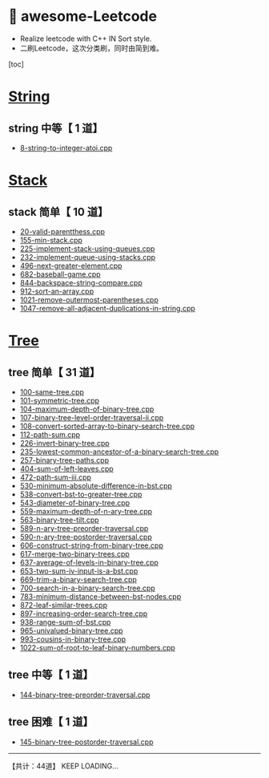 <!--
 * @Author: your name
 * @Date: 2020-03-31 15:53:36
 * @LastEditTime: 2020-04-01 10:43:14
 * @LastEditors: Please set LastEditors
 * @Description: In User Settings Edit
 * @FilePath: /undefined/Users/gyx/Projects/C++Projects/awesome-Leetcode/README.md
 -->
# :hammer: awesome-Leetcode
 - Realize leetcode with C++ IN Sort style.
 - 二刷Leetcode，这次分类刷，同时由简到难。

[toc]

# [String](https://github.com/geyixin/awesome-Leetcode/tree/master/string)

## string 中等【 1 道】
- [8-string-to-integer-atoi.cpp](https://github.com/geyixin/awesome-Leetcode/blob/master/Finite-Automaton/8-string-to-integer-atoi.cpp)

# [Stack](https://github.com/geyixin/awesome-Leetcode/tree/master/stack)
## stack 简单【 10 道】
- [20-valid-parentthess.cpp](https://github.com/geyixin/awesome-Leetcode/blob/master/stack/20-valid-parentthess.cpp)
- [155-min-stack.cpp](https://github.com/geyixin/awesome-Leetcode/blob/master/stack/155-min-stack.cpp)
- [225-implement-stack-using-queues.cpp](https://github.com/geyixin/awesome-Leetcode/blob/master/stack/225-implement-stack-using-queues.cpp)
- [232-implement-queue-using-stacks.cpp](https://github.com/geyixin/awesome-Leetcode/blob/master/stack/232-implement-queue-using-stacks.cpp)
- [496-next-greater-element.cpp](https://github.com/geyixin/awesome-Leetcode/blob/master/stack/496-next-greater-element.cpp)
- [682-baseball-game.cpp](https://github.com/geyixin/awesome-Leetcode/blob/master/stack/682-baseball-game.cpp)
- [844-backspace-string-compare.cpp](https://github.com/geyixin/awesome-Leetcode/blob/master/stack/844-backspace-string-compare.cpp)
- [912-sort-an-array.cpp](https://github.com/geyixin/awesome-Leetcode/blob/master/stack/912-sort-an-array.cpp)
- [1021-remove-outermost-parentheses.cpp](https://github.com/geyixin/awesome-Leetcode/blob/master/stack/1021-remove-outermost-parentheses.cpp)
- [1047-remove-all-adjacent-duplications-in-string.cpp](https://github.com/geyixin/awesome-Leetcode/blob/master/stack/1047-remove-all-adjacent-duplications-in-string.cpp)


# [Tree](https://github.com/geyixin/awesome-Leetcode/tree/master/tree)
## tree 简单【 31 道】
- [100-same-tree.cpp](https://github.com/geyixin/awesome-Leetcode/blob/master/tree/100-same-tree.cpp)
- [101-symmetric-tree.cpp](https://github.com/geyixin/awesome-Leetcode/blob/master/tree/101-symmetric-tree.cpp)
- [104-maximum-depth-of-binary-tree.cpp](https://github.com/geyixin/awesome-Leetcode/blob/master/tree/104-maximum-depth-of-binary-tree.cpp)
- [107-binary-tree-level-order-traversal-ii.cpp](https://github.com/geyixin/awesome-Leetcode/blob/master/tree/107-binary-tree-level-order-traversal-ii.cpp)
- [108-convert-sorted-array-to-binary-search-tree.cpp](https://github.com/geyixin/awesome-Leetcode/blob/master/tree/108-convert-sorted-array-to-binary-search-tree.cpp)
- [112-path-sum.cpp](https://github.com/geyixin/awesome-Leetcode/blob/master/tree/112-path-sum.cpp)
- [226-invert-binary-tree.cpp](https://github.com/geyixin/awesome-Leetcode/blob/master/tree/226-invert-binary-tree.cpp)
- [235-lowest-common-ancestor-of-a-binary-search-tree.cpp](https://github.com/geyixin/awesome-Leetcode/blob/master/tree/235-lowest-common-ancestor-of-a-binary-search-tree.cpp)
- [257-binary-tree-paths.cpp](https://github.com/geyixin/awesome-Leetcode/blob/master/tree/257-binary-tree-paths.cpp)
- [404-sum-of-left-leaves.cpp](https://github.com/geyixin/awesome-Leetcode/blob/master/tree/404-sum-of-left-leaves.cpp)
- [472-path-sum-iii.cpp](https://github.com/geyixin/awesome-Leetcode/blob/master/tree/472-path-sum-iii.cpp)
- [530-minimum-absolute-difference-in-bst.cpp](https://github.com/geyixin/awesome-Leetcode/blob/master/tree/530-minimum-absolute-difference-in-bst.cpp)
- [538-convert-bst-to-greater-tree.cpp](https://github.com/geyixin/awesome-Leetcode/blob/master/tree/538-convert-bst-to-greater-tree.cpp)
- [543-diameter-of-binary-tree.cpp](https://github.com/geyixin/awesome-Leetcode/blob/master/tree/543-diameter-of-binary-tree.cpp)
- [559-maximum-depth-of-n-ary-tree.cpp](https://github.com/geyixin/awesome-Leetcode/blob/master/tree/559-maximum-depth-of-n-ary-tree.cpp)
- [563-binary-tree-tilt.cpp](https://github.com/geyixin/awesome-Leetcode/blob/master/tree/563-binary-tree-tilt.cpp)
- [589-n-ary-tree-preorder-traversal.cpp](https://github.com/geyixin/awesome-Leetcode/blob/master/tree/589-n-ary-tree-preorder-traversal.cpp)
- [590-n-ary-tree-postorder-traversal.cpp](https://github.com/geyixin/awesome-Leetcode/blob/master/tree/590-n-ary-tree-postorder-traversal.cpp)
- [606-construct-string-from-binary-tree.cpp](https://github.com/geyixin/awesome-Leetcode/blob/master/tree/606-construct-string-from-binary-tree.cpp)
- [617-merge-two-binary-trees.cpp](https://github.com/geyixin/awesome-Leetcode/blob/master/tree/617-merge-two-binary-trees.cpp)
- [637-average-of-levels-in-binary-tree.cpp](https://github.com/geyixin/awesome-Leetcode/blob/master/tree/637-average-of-levels-in-binary-tree.cpp)
- [653-two-sum-iv-input-is-a-bst.cpp](https://github.com/geyixin/awesome-Leetcode/blob/master/tree/653-two-sum-iv-input-is-a-bst.cpp)
- [669-trim-a-binary-search-tree.cpp](https://github.com/geyixin/awesome-Leetcode/blob/master/tree/669-trim-a-binary-search-tree.cpp)
- [700-search-in-a-binary-search-tree.cpp](https://github.com/geyixin/awesome-Leetcode/blob/master/tree/700-search-in-a-binary-search-tree.cpp)
- [783-minimum-distance-between-bst-nodes.cpp](https://github.com/geyixin/awesome-Leetcode/blob/master/tree/783-minimum-distance-between-bst-nodes.cpp)
- [872-leaf-similar-trees.cpp](https://github.com/geyixin/awesome-Leetcode/blob/master/tree/872-leaf-similar-trees.cpp)
- [897-increasing-order-search-tree.cpp](https://github.com/geyixin/awesome-Leetcode/blob/master/tree/897-increasing-order-search-tree.cpp)
- [938-range-sum-of-bst.cpp](https://github.com/geyixin/awesome-Leetcode/blob/master/tree/938-range-sum-of-bst.cpp)
- [965-univalued-binary-tree.cpp](https://github.com/geyixin/awesome-Leetcode/blob/master/tree/965-univalued-binary-tree.cpp)
- [993-cousins-in-binary-tree.cpp](https://github.com/geyixin/awesome-Leetcode/blob/master/tree/993-cousins-in-binary-tree.cpp)
- [1022-sum-of-root-to-leaf-binary-numbers.cpp](https://github.com/geyixin/awesome-Leetcode/blob/master/tree/1022-sum-of-root-to-leaf-binary-numbers.cpp)

## tree 中等【 1 道】

- [144-binary-tree-preorder-traversal.cpp](https://github.com/geyixin/awesome-Leetcode/blob/master/tree/144-binary-tree-preorder-traversal.cpp)

## tree 困难【 1 道】

- [145-binary-tree-postorder-traversal.cpp](https://github.com/geyixin/awesome-Leetcode/blob/master/tree/145-binary-tree-postorder-traversal.cpp)


---
【共计：44道】
KEEP LOADING...
